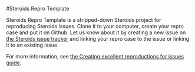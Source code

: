 #Steroids Repro Template

Steroids Repro Template is a stripped-down Steroids project for reproducing Steroids issues. Clone it to your computer, create your repro case and put it on Github. Let us know about it by creating a new issue on [the Steroids issue tracker](https://github.com/AppGyver/scanner/issues) and linking your repro case to the issue or linking it to an existing issue.

For more information, see [the Creating excellent reproductions for issues guide]().

